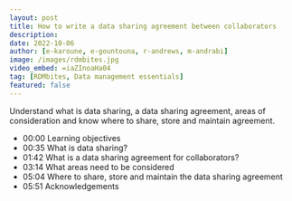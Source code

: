 ```yaml
---
layout: post
title: How to write a data sharing agreement between collaborators
description: 
date: 2022-10-06
author: [e-karoune, e-gountouna, r-andrews, m-andrabi]
image: /images/rdmbites.jpg
video_embed: =iaZInoaHa04
tag: [RDMbites, Data management essentials]
featured: false
---
```


Understand what is data sharing, a data sharing agreement, areas of consideration and know where to share, store and maintain agreement. 

- 00:00 Learning objectives
- 00:35 What is data sharing?
- 01:42 What is a data sharing agreement for collaborators?
- 03:14 What areas need to be considered
- 05:04 Where to share, store and maintain the data sharing agreement
- 05:51 Acknowledgements
